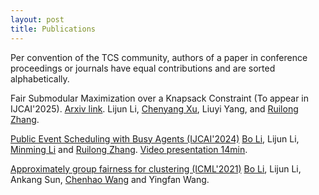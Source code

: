 ```yaml
---
layout: post
title: Publications
---
```

Per convention of the TCS community, authors of a paper in conference proceedings or journals have equal contributions and are sorted alphabetically.

Fair Submodular Maximization over a Knapsack Constraint (To appear in IJCAI'2025). [Arxiv link](https://arxiv.org/pdf/2505.12126). Lijun Li, [Chenyang Xu](https://chenyang-1995.github.io/), Liuyi Yang, and [Ruilong Zhang](https://ruilong-zhang.github.io/).

[Public Event Scheduling with Busy Agents (IJCAI'2024)](https://arxiv.org/pdf/2404.11879) [Bo Li](https://www4.comp.polyu.edu.hk/~bo2li/), Lijun Li, [Minming Li](https://www.cs.cityu.edu.hk/~minmli/) and [Ruilong Zhang](https://ruilong-zhang.github.io/). 
[Video presentation 14min](https://cityu.zoom.us/rec/share/K3T_alEyWfRhTotRBRYEHA1v_xG0QnJAaGE_RHGqqETooHLwMoiED8TLeTH3CGok.EK5fzD5zUDHi_5dF?startTime=1728613412000).

[Approximately group fairness for clustering (ICML'2021)](http://proceedings.mlr.press/v139/li21j/li21j.pdf) [Bo Li](https://www4.comp.polyu.edu.hk/~bo2li/), Lijun Li, Ankang Sun, [Chenhao Wang](https://chenhwang4.github.io/homepage/) and Yingfan Wang.


